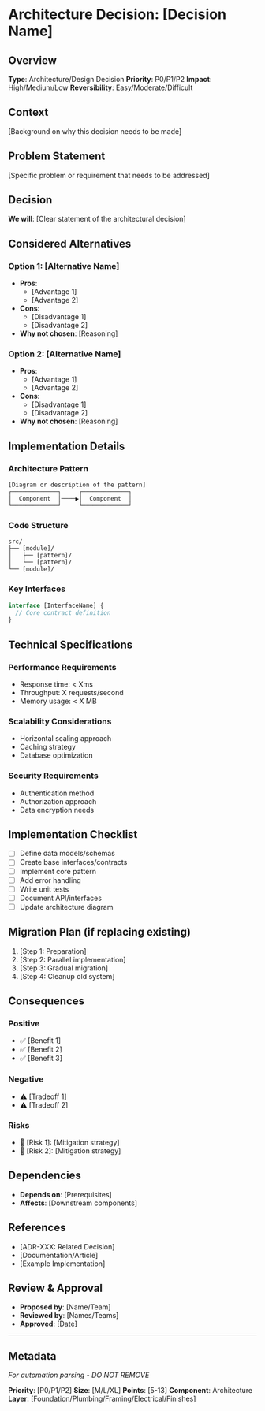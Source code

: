 # Architecture Decision: [Decision Name]

## Overview
**Type**: Architecture/Design Decision
**Priority**: P0/P1/P2
**Impact**: High/Medium/Low
**Reversibility**: Easy/Moderate/Difficult

## Context
[Background on why this decision needs to be made]

## Problem Statement
[Specific problem or requirement that needs to be addressed]

## Decision
**We will**: [Clear statement of the architectural decision]

## Considered Alternatives

### Option 1: [Alternative Name]
- **Pros**: 
  - [Advantage 1]
  - [Advantage 2]
- **Cons**:
  - [Disadvantage 1]
  - [Disadvantage 2]
- **Why not chosen**: [Reasoning]

### Option 2: [Alternative Name]
- **Pros**: 
  - [Advantage 1]
  - [Advantage 2]
- **Cons**:
  - [Disadvantage 1]
  - [Disadvantage 2]
- **Why not chosen**: [Reasoning]

## Implementation Details

### Architecture Pattern
```
[Diagram or description of the pattern]
┌─────────────┐     ┌─────────────┐
│  Component  │────▶│  Component  │
└─────────────┘     └─────────────┘
```

### Code Structure
```
src/
├── [module]/
│   ├── [pattern]/
│   └── [pattern]/
└── [module]/
```

### Key Interfaces
```typescript
interface [InterfaceName] {
  // Core contract definition
}
```

## Technical Specifications

### Performance Requirements
- Response time: < Xms
- Throughput: X requests/second
- Memory usage: < X MB

### Scalability Considerations
- Horizontal scaling approach
- Caching strategy
- Database optimization

### Security Requirements
- Authentication method
- Authorization approach
- Data encryption needs

## Implementation Checklist
- [ ] Define data models/schemas
- [ ] Create base interfaces/contracts
- [ ] Implement core pattern
- [ ] Add error handling
- [ ] Write unit tests
- [ ] Document API/interfaces
- [ ] Update architecture diagram

## Migration Plan (if replacing existing)
1. [Step 1: Preparation]
2. [Step 2: Parallel implementation]
3. [Step 3: Gradual migration]
4. [Step 4: Cleanup old system]

## Consequences

### Positive
- ✅ [Benefit 1]
- ✅ [Benefit 2]
- ✅ [Benefit 3]

### Negative
- ⚠️ [Tradeoff 1]
- ⚠️ [Tradeoff 2]

### Risks
- 🚨 [Risk 1]: [Mitigation strategy]
- 🚨 [Risk 2]: [Mitigation strategy]

## Dependencies
- **Depends on**: [Prerequisites]
- **Affects**: [Downstream components]

## References
- [ADR-XXX: Related Decision]
- [Documentation/Article]
- [Example Implementation]

## Review & Approval
- **Proposed by**: [Name/Team]
- **Reviewed by**: [Names/Teams]
- **Approved**: [Date]

---

## Metadata
*For automation parsing - DO NOT REMOVE*

**Priority**: [P0/P1/P2]
**Size**: [M/L/XL]
**Points**: [5-13]
**Component**: Architecture
**Layer**: [Foundation/Plumbing/Framing/Electrical/Finishes]